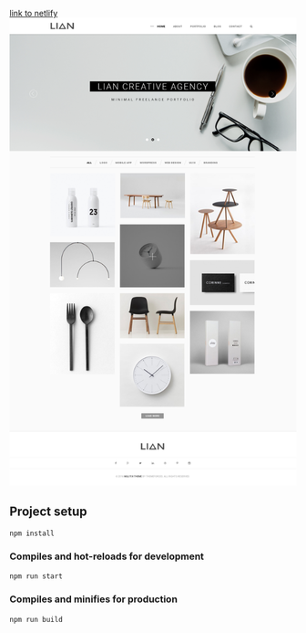 [link to netlify](https://sad-euler-3391d7.netlify.com/)
![LAYOUT.png](https://github.com/greenmoon1558/html-project4/blob/master/Lian/01_home.psd.png)
## Project setup
```
npm install
```

### Compiles and hot-reloads for development
```
npm run start
```

### Compiles and minifies for production
```
npm run build
```